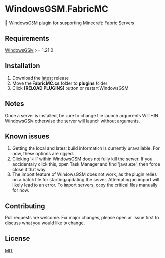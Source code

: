 # WindowsGSM.FabricMC
🧩 WindowsGSM plugin for supporting Minecraft: Fabric Servers

## Requirements
[WindowsGSM](https://github.com/WindowsGSM/WindowsGSM) >= 1.21.0

## Installation
1. Download the [latest](https://github.com/chromamods/WindowsGSM.FabricMC/releases/latest) release
1. Move the **FabricMC.cs** folder to **plugins** folder
1. Click **[RELOAD PLUGINS]** button or restart WindowsGSM

## Notes

Once a server is installed, be sure to change the launch arguments WITHIN WindowsGSM otherwise the server will launch without arguments. 

## Known issues

1. Getting the local and latest build information is currently unavailable. For now, these options are rigged.
1. Clicking 'kill' within WindowsGSM does not fully kill the server. If you accidentally click this, open Task Manager and find 'java.exe', then force close it that way. 
1. The import feature of WindowsGSM does not work, as the plugin relies on a batch file for starting/updating the server. Attempting an import will likely lead to an error.  To import servers, copy the critical files manually for now.

## Contributing
Pull requests are welcome. For major changes, please open an issue first to discuss what you would like to change.

## License
[MIT](https://choosealicense.com/licenses/mit/)
